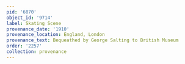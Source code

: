 ```yaml
---
pid: '6870'
object_id: '9714'
label: Skating Scene
provenance_date: '1910'
provenance_location: England, London
provenance_text: Bequeathed by George Salting to British Museum
order: '2257'
collection: provenance
---
```

